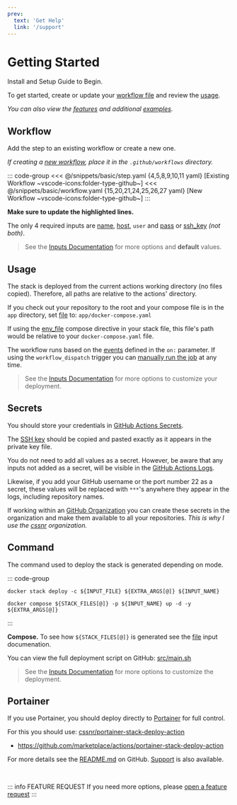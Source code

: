```yaml
---
prev:
  text: 'Get Help'
  link: '/support'
---
```


# Getting Started

<span class="search-keywords">Install and Setup Guide to Begin.</span>

To get started, create or update your [workflow file](#workflow) and review the [usage](#secrets).

_You can also view the [features](features.md) and additional [examples](examples.md)._

## Workflow

Add the step to an existing workflow or create a new one.

_If creating a [new workflow](https://docs.github.com/en/actions/concepts/workflows-and-actions/workflows#about-workflows), place it in the `.github/workflows` directory._

::: code-group
<<< @/snippets/basic/step.yaml {4,5,8,9,10,11 yaml} [Existing Workflow ~vscode-icons:folder-type-github~]
<<< @/snippets/basic/workflow.yaml {15,20,21,24,25,26,27 yaml} [New Workflow ~vscode-icons:folder-type-github~]
:::

**Make sure to update the highlighted lines.**

The only 4 required inputs are [name](../docs/inputs.md#name), [host](../docs/inputs.md#host), `user`
and [pass](../docs/inputs.md#pass-ssh-key) or [ssh_key](../docs/inputs.md#pass-ssh-key) _(not both)_.

> See the [Inputs Documentation](../docs/inputs.md) for more options and **default** values.

## Usage

The stack is deployed from the current actions working directory (no files copied). Therefore, all paths are relative to the actions' directory.

If you check out your repository to the root and your compose file is in the `app` directory, set [file](../docs/inputs.md#file) to: `app/docker-compose.yaml`

If using the [env_file](https://docs.docker.com/compose/how-tos/environment-variables/set-environment-variables/#use-the-env_file-attribute) compose directive in your stack file, this file's path would be relative to your `docker-compose.yaml` file.

The workflow runs based on the [events](https://docs.github.com/en/actions/reference/workflows-and-actions/events-that-trigger-workflows) defined in the `on:` parameter.
If using the `workflow_dispatch` trigger you can [manually run the job](https://docs.github.com/en/actions/how-tos/manage-workflow-runs/manually-run-a-workflow) at any time.

> See the [Inputs Documentation](../docs/inputs.md) for more options to customize your deployment.

## Secrets

You should store your credentials in [GitHub Actions Secrets](https://docs.github.com/en/actions/how-tos/write-workflows/choose-what-workflows-do/use-secrets).

The [SSH key](../docs/inputs.md#pass-ssh-key) should be copied and pasted exactly as it appears in the private key file.

You do not need to add all values as a secret. However, be aware that any inputs not added as a secret,
will be visible in the [GitHub Actions Logs](https://docs.github.com/en/actions/how-tos/monitor-workflows/use-workflow-run-logs).

Likewise, if you add your GitHub username or the port number 22 as a secret,
these values will be replaced with `***`'s anywhere they appear in the logs, including repository names.

If working within an [GitHub Organization](https://docs.github.com/en/organizations/collaborating-with-groups-in-organizations/about-organizations)
you can create these secrets in the organization and make them available to all your repositories.
_This is why I use the [cssnr](https://github.com/cssnr) organization._

## Command

The command used to deploy the stack is generated depending on mode.

::: code-group

```shell [Swarm ~vscode-icons:file-type-shell~]
docker stack deploy -c ${INPUT_FILE} ${EXTRA_ARGS[@]} ${INPUT_NAME}
```

```shell [Compose ~vscode-icons:file-type-shell~]
docker compose ${STACK_FILES[@]} -p ${INPUT_NAME} up -d -y ${EXTRA_ARGS[@]}
```

:::

**Compose.** To see how `${STACK_FILES[@]}` is generated see the [file](../docs/inputs.md#file) input documenation.

You can view the full deployment script on GitHub: [src/main.sh](https://github.com/cssnr/stack-deploy-action/blob/master/src/main.sh)

> See the [Inputs Documentation](../docs/inputs.md) for more options to customize the deployment.

## Portainer

If you use Portainer, you should deploy directly to [Portainer](https://www.portainer.io/resources/get-started/install) for full control.

For this you should use: [cssnr/portainer-stack-deploy-action](https://github.com/cssnr/portainer-stack-deploy-action)

- https://github.com/marketplace/actions/portainer-stack-deploy-action

For more details see the [README.md](https://github.com/cssnr/portainer-stack-deploy-action?tab=readme-ov-file#readme) on GitHub.
[Support](https://github.com/cssnr/portainer-stack-deploy-action?tab=readme-ov-file#Support) is also available.

&nbsp;

::: info FEATURE REQUEST
If you need more options, please [open a feature request](https://github.com/cssnr/stack-deploy-action/discussions/categories/feature-requests)
:::
